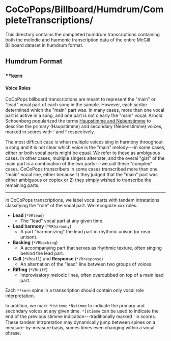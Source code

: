 # CoCoPops/Billboard/Humdrum/CompleteTranscriptions/

This directory contains the completed humdrum transcriptions containing both the melodic and harmonic transcription data of the entire McGill Billboard dataset in humdrum format.


## Humdrum Format

### **kern


#### Voice Roles

CoCoPops billboard transcriptions are meant to represent the "main" or "lead" vocal part of each song in the sample.
However, each scribe determined which the "main" part was.
In many cases, more than one vocal part is active in a song, and one part is not clearly the "main" vocal.
Arnold Schoenberg popularized the terms [Haupstimme and Nebenstimme](https://en.wikipedia.org/wiki/Hauptstimme) to describe the primary (Haupstimme) and secondary (Nebenstimme) voices, marked in scores with &#119206; and &#119207; respecitvely.


The most difficult case is when multiple voices sing in harmony throughout a song and it is not clear which voice is the "main" melody---in some cases, either or both vocal parts might be equal.
We refer to these as ambiguous cases.
In other cases, multiple singers alternate, and the overal "gist" of the main part is a combination of the two parts---we call these "complex" cases.
CoCoPops transcribers in some cases transcribed more than one "main" vocal line, either because 1) they judged that the "main" part was either ambiguous or coplex or 2) they simply wished to transcribe the remaining parts.


---

In CoCoPops transcriptions, we label vocal parts with tandem intretations classifying the "role" of the vocal part.
We recognize xxx roles:

+ **Lead** (`*VRlead`)
  + The "lead" vocal part at any given time.
+ **Lead harmony** (`*VRharmony`)
  + A part "harmonizing" the lead part in rhythmic unison (or near unison).
+ **Backing** (`*VRbacking`)
  + A accompanying part that serves as rhythmic texture, often singing behind the lead part.
+ **Call** (`*VRcall`) and **Response** (`*VRresponse`)
  + An alternation of the "lead" line between two groups of voices.
+ **Riffing** (`*VRriff`)
  + Improvisatory melodic lines, often overdubbed on top of a main lead part.

Each `**kern` spine in a transcription should contain only vocal role interpretation.

In addition, we mark `*Hstimme` `*Nstimme` to indicate the primary and secondary voices at any given time. 
`*]stimme` can be used to indicate the end of the previous stimme indication---traditionally marked &#119208; in scores.
These tandem intrpretation may dynamically jump between spines on a measure-by-measure basis, somes times even changing within a vocal phrase.





